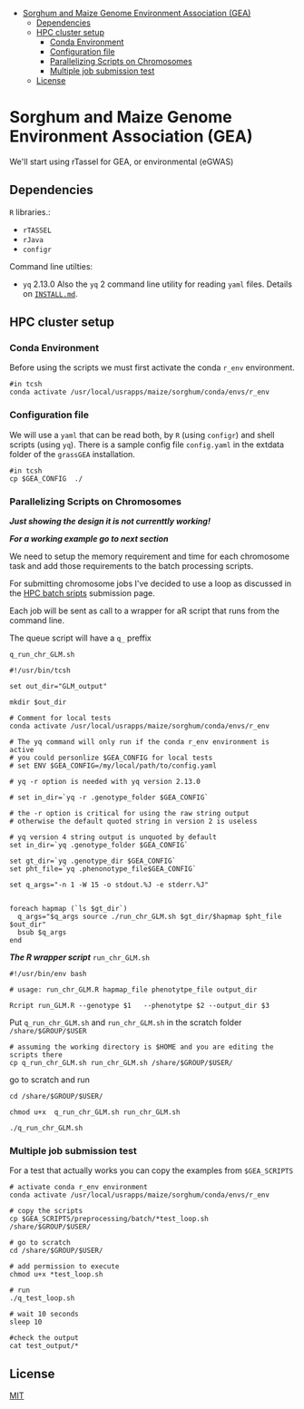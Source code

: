 * [Sorghum and Maize Genome Environment Association (GEA)](#sorghum-and-maize-genome-environment-association-gea)
   * [Dependencies](#dependencies)
   * [HPC cluster setup](#hpc-cluster-setup)
      * [Conda Environment](#conda-environment)
      * [Configuration file](#configuration-file)
      * [Parallelizing Scripts on Chromosomes](#parallelizing-scripts-on-chromosomes)
      * [Multiple job submission test](#multiple-job-submission-test)
   * [License](#license)

Sorghum and Maize Genome Environment Association (GEA) 
==============

We'll start using rTassel for GEA, or environmental (eGWAS)

## Dependencies
`R` libraries.:
  - `rTASSEL`
  - `rJava` 
  - `configr`

Command line utilties:
  - `yq` 2.13.0
Also the `yq` 2 command line utility for reading `yaml` files.
Details on [`INSTALL.md`](https://github.com/sawers-rellan-labs/grassGEA/blob/master/INSTALL.md).

## HPC cluster setup

### Conda Environment

Before using the scripts we must first activate the conda `r_env` environment.

```{bash}
#in tcsh
conda activate /usr/local/usrapps/maize/sorghum/conda/envs/r_env
```

### Configuration file
We will use a `yaml` that can be read both, by `R` (using `configr`) and shell scripts (using `yq`).
There is a sample config file `config.yaml` in the extdata folder of the `grassGEA` installation.  

```{bash}
#in tcsh
cp $GEA_CONFIG  ./
```

### Parallelizing Scripts on Chromosomes 

***Just showing the design it is not currenttly working!***

***For a working example go to next section***

We need to setup the memory requirement and time for each chromosome task
and add those requirements to the batch processing scripts.

For submitting chromosome jobs I've decided to use a loop
as discussed in the [HPC batch sripts](https://projects.ncsu.edu/hpc/Documents/lsf_scripts.php) submission page.

Each job will be sent as call to a wrapper for aR script that runs from the command line.

The queue script will have a `q_` preffix

`q_run_chr_GLM.sh`

```{bash}
#!/usr/bin/tcsh

set out_dir="GLM_output"

mkdir $out_dir

# Comment for local tests
conda activate /usr/local/usrapps/maize/sorghum/conda/envs/r_env

# The yq command will only run if the conda r_env environment is active
# you could personlize $GEA_CONFIG for local tests
# set ENV $GEA_CONFIG=/my/local/path/to/config.yaml

# yq -r option is needed with yq version 2.13.0

# set in_dir=`yq -r .genotype_folder $GEA_CONFIG`

# the -r option is critical for using the raw string output
# otherwise the default quoted string in version 2 is useless

# yq version 4 string output is unquoted by default
set in_dir=`yq .genotype_folder $GEA_CONFIG`

set gt_dir=`yq .genotype_dir $GEA_CONFIG`
set pht_file=`yq .phenonotype_file$GEA_CONFIG`

set q_args="-n 1 -W 15 -o stdout.%J -e stderr.%J"


foreach hapmap (`ls $gt_dir`)
  q_args="$q_args source ./run_chr_GLM.sh $gt_dir/$hapmap $pht_file $out_dir"
  bsub $q_args
end
```
***The R wrapper script***
`run_chr_GLM.sh`

```{bash}
#!/usr/bin/env bash

# usage: run_chr_GLM.R hapmap_file phenotytpe_file output_dir

Rcript run_GLM.R --genotype $1   --phenotytpe $2 --output_dir $3

```


Put `q_run_chr_GLM.sh` and `run_chr_GLM.sh` in the scratch folder `/share/$GROUP/$USER`

```{bash}
# assuming the working directory is $HOME and you are editing the scripts there
cp q_run_chr_GLM.sh run_chr_GLM.sh /share/$GROUP/$USER/
```

go to scratch and run

```{bash}
cd /share/$GROUP/$USER/

chmod u+x  q_run_chr_GLM.sh run_chr_GLM.sh

./q_run_chr_GLM.sh
```

### Multiple job submission test

For a test that actually works you can copy the examples from `$GEA_SCRIPTS`

```{bash}
# activate conda r_env environment
conda activate /usr/local/usrapps/maize/sorghum/conda/envs/r_env

# copy the scripts
cp $GEA_SCRIPTS/preprocessing/batch/*test_loop.sh  /share/$GROUP/$USER/

# go to scratch
cd /share/$GROUP/$USER/

# add permission to execute
chmod u+x *test_loop.sh 

# run
./q_test_loop.sh

# wait 10 seconds
sleep 10

#check the output
cat test_output/*
```

## License
[MIT](https://choosealicense.com/licenses/mit/)
